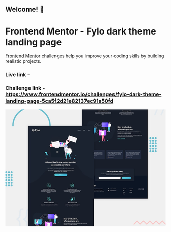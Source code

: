 ## Welcome! 👋
# Frontend Mentor - Fylo dark theme landing page

[Frontend Mentor](https://www.frontendmentor.io) challenges help you improve your coding skills by building realistic projects.

### Live link - 
### Challenge link - https://www.frontendmentor.io/challenges/fylo-dark-theme-landing-page-5ca5f2d21e82137ec91a50fd

![Design preview for the Fylo dark theme landing page challenge](./design/desktop-preview.jpg)


